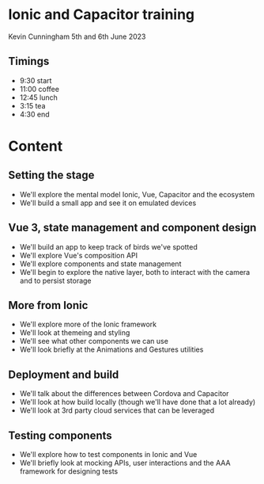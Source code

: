 # Ionic and Capacitor training

Kevin Cunningham
5th and 6th June 2023

## Timings 

- 9:30  start
- 11:00 coffee
- 12:45 lunch
- 3:15  tea
- 4:30  end

# Content

## Setting the stage

- We'll explore the mental model Ionic, Vue, Capacitor and the ecosystem
- We'll build a small app and see it on emulated devices

## Vue 3, state management and component design

- We'll build an app to keep track of birds we've spotted
- We'll explore Vue's composition API
- We'll explore components and state management
- We'll begin to explore the native layer, both to interact with the camera and to persist storage

## More from Ionic

- We'll explore more of the Ionic framework
- We'll look at themeing and styling
- We'll see what other components we can use
- We'll look briefly at the Animations and Gestures utilities

## Deployment and build

- We'll talk about the differences between Cordova and Capacitor
- We'll look at how build locally (though we'll have done that a lot already)
- We'll look at 3rd party cloud services that can be leveraged

## Testing components

- We'll explore how to test components in Ionic and Vue
- We'll briefly look at mocking APIs, user interactions and the AAA framework for designing tests

